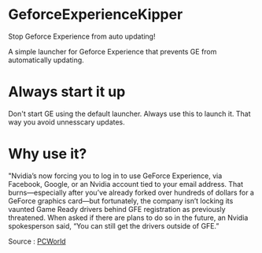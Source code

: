# GeforceExperienceKipper
Stop Geforce Experience from auto updating!

A simple launcher for Geforce Experience that prevents GE from automatically updating.

# Always start it up
Don't start GE using the default launcher. Always use this to launch it. That way you avoid unnesscary updates.

# Why use it?
"Nvidia’s now forcing you to log in to use GeForce Experience, via Facebook, Google, or an Nvidia account tied to your email address. That burns—especially after you’ve already forked over hundreds of dollars for a GeForce graphics card—but fortunately, the company isn’t locking its vaunted Game Ready drivers behind GFE registration as previously threatened. When asked if there are plans to do so in the future, an Nvidia spokesperson said, “You can still get the drivers outside of GFE.”

Source : <a href="http://www.pcworld.com/article/3117775/software-games/nvidias-faster-better-geforce-experience-30-launches-with-mandatory-registration.html">PCWorld</a>
